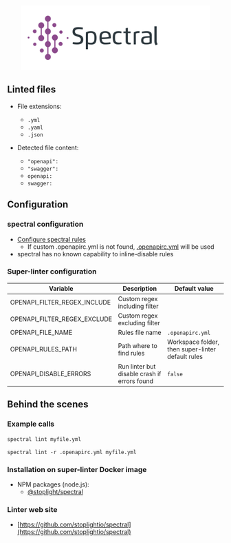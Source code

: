 <!-- markdownlint-disable MD033 MD041 -->
<!-- Generated by .automation/build.py, please do not update manually -->

<div align="center">
  <a href="https://github.com/stoplightio/spectral" target="blank" title="Visit linter Web Site">
    <img src="https://github.com/stoplightio/spectral/raw/develop/docs/img/spectral-banner.png" alt="spectral" height="150px">
  </a>
</div>

## Linted files

- File extensions:
  - `.yml`
  - `.yaml`
  - `.json`

- Detected file content:
  - `"openapi":`
  - `"swagger":`
  - `openapi:`
  - `swagger:`

## Configuration

### spectral configuration

- [Configure spectral rules](https://meta.stoplight.io/docs/spectral/docs/getting-started/3-rulesets.md)
  - If custom .openapirc.yml is not found, [.openapirc.yml](https://github.com/nvuillam/super-linter/tree/POC_RefactorInPython/TEMPLATES/.openapirc.yml) will be used
- spectral has no known capability to inline-disable rules

### Super-linter configuration

| Variable | Description | Default value |
| ----------------- | -------------- | -------------- |
| OPENAPI_FILTER_REGEX_INCLUDE | Custom regex including filter |  |
| OPENAPI_FILTER_REGEX_EXCLUDE | Custom regex excluding filter |  |
| OPENAPI_FILE_NAME | Rules file name | `.openapirc.yml` |
| OPENAPI_RULES_PATH | Path where to find rules | Workspace folder, then super-linter default rules |
| OPENAPI_DISABLE_ERRORS | Run linter but disable crash if errors found | `false` |

## Behind the scenes

### Example calls

```shell
spectral lint myfile.yml
```

```shell
spectral lint -r .openapirc.yml myfile.yml
```


### Installation on super-linter Docker image

- NPM packages (node.js):
  - [@stoplight/spectral](https://www.npmjs.com/package/@stoplight/spectral)

### Linter web site
- [https://github.com/stoplightio/spectral](https://github.com/stoplightio/spectral)

